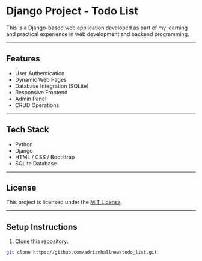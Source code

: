 # Django Project - Todo List

This is a Django-based web application developed as part of my learning and practical experience in web development and backend programming.

---

## Features
- User Authentication
- Dynamic Web Pages
- Database Integration (SQLite)
- Responsive Frontend
- Admin Panel
- CRUD Operations

---

## Tech Stack
- Python
- Django
- HTML / CSS / Bootstrap
- SQLite Database

---

## License

This project is licensed under the [MIT License](LICENSE).

---

## Setup Instructions

1. Clone this repository:
```bash
git clone https://github.com/adrianhallnew/todo_list.git


